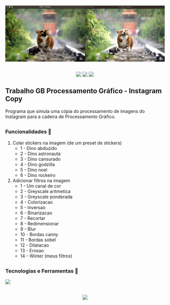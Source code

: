
![lala](https://github.com/1lusca/Processamento-Grafico/blob/main/tgb/assets/images/running.png?raw=true)

##

<p align="center">
  <img src="https://img.shields.io/badge/mac%20os-000000?logo=apple&logoColor=white"/>
  <img src="https://img.shields.io/github/license/1lusca/termoooo.svg">
  <img src="https://img.shields.io/github/followers/1lusca.svg?style=social&label=Follow&maxAge=2592000">
</p>


## Trabalho GB Processamento Gráfico - Instagram Copy

Programa que simula uma cópia do processamento de imagens do Instagram para a cadeira de Processamento Gráfico.

##

### Funcionalidades 🔨

1. Colar stickers na imagem (de um preset de stickers)
    - 1 - Dino abduzido
    - 2 - Dino astronauta
    - 3 - Dino cansurado
    - 4 - Dino godzilla
    - 5 - Dino noel
    - 6 - Dino rockeiro
2. Adicionar filtros na imagem
    - 1 - Um canal de cor
    - 2 - Greyscale aritmetica
    - 3 - Greyscale ponderada
    - 4 - Colorizacao
    - 5 - Inversao
    - 6 - Binarizacao
    - 7 - Recortar
    - 8 - Redimensionar
    - 9 - Blur
    - 10 - Bordas canny
    - 11 - Bordas sobel
    - 12 - Dilatacao
    - 13 - Erosao
    - 14 - Winter (meus filtros)

##

### Tecnologias e Ferramentas 🚀
<p>
    <img src="https://skillicons.dev/icons?i=python"/>
</p>

##

<p align="center">
  <img src="http://ForTheBadge.com/images/badges/built-with-love.svg">
</p>
